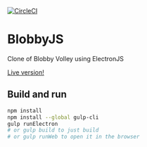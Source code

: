 [![CircleCI](https://circleci.com/gh/dcarlus/BlobbyJS.svg?style=svg)](https://circleci.com/gh/dcarlus/BlobbyJS)

# BlobbyJS
Clone of Blobby Volley using ElectronJS

[Live version!](https://dcarlus.github.io/BlobbyJS/index.html)

## Build and run

```bash
npm install
npm install --global gulp-cli
gulp runElectron
# or gulp build to just build
# or gulp runWeb to open it in the browser 
```
